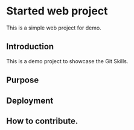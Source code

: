 # Started web project
This is a simple web project for demo.

## Introduction
This is a demo project to showcase the Git Skills.

## Purpose

## Deployment

## How to contribute.